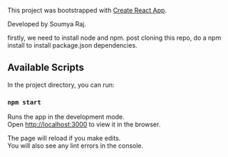 This project was bootstrapped with [Create React App](https://github.com/facebook/create-react-app).

Developed by Soumya Raj.

 firstly, we need to install node and npm. post cloning this repo, do a npm install to install package.json dependencies.
 

## Available Scripts

In the project directory, you can run:

### `npm start`

Runs the app in the development mode.<br />
Open [http://localhost:3000](http://localhost:3000) to view it in the browser.

The page will reload if you make edits.<br />
You will also see any lint errors in the console.







